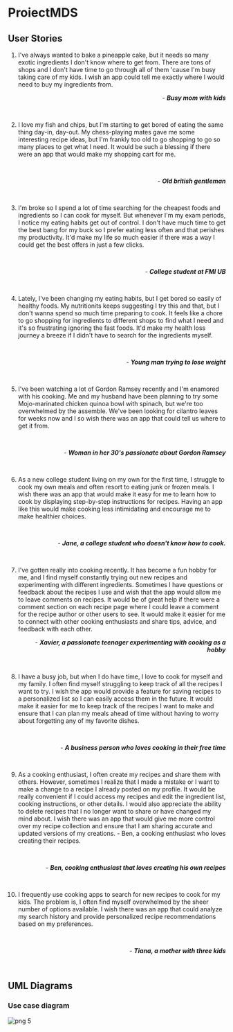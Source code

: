 # ProiectMDS




## User Stories

1. I've always wanted to bake a pineapple cake, but it needs so many exotic ingredients I don't know where to get from. There are tons of shops and I don't have time to go through all of them 'cause I'm busy taking care of my kids. I wish an app could tell me exactly where I would need to buy my ingredients from. 
<br> <p align= "right"> - ***Busy mom with kids*** </p></br>

2. I love my fish and chips, but I'm starting to get bored of eating the same thing day-in, day-out. My chess-playing mates gave me some interesting recipe ideas, but I'm frankly too old to go shopping to go so many places to get what I need. It would be such a blessing if there were an app that would make my shopping cart for me. 

<br> <p align= "right"> - ***Old british gentleman*** </p></br>


3. I'm broke so I spend a lot of time searching for the cheapest foods and ingredients so I can cook for myself. But whenever I'm my exam periods, I notice my eating habits get out of control. I don't have much time to get the best bang for my buck so I prefer eating less often and that perishes my productivity. It'd make my life so much easier if there was a way I could get the best offers in just a few clicks.

<br> <p align= "right"> - ***College student at FMI UB*** </p></br>


4. Lately, I've been changing my eating habits, but I get bored so easily of healthy foods. My nutritionits keeps suggesting I try this and that, but I don't wanna spend so much time preparing to cook. It feels like a chore to go shopping for ingredients to different shops to find what I need and it's so frustrating ignoring the fast foods. It'd make my health loss journey a breeze if I didn't have to search for the ingredients myself.

<br> <p align= "right"> - ***Young man trying to lose weight***</p></br>


5. I've been watching a lot of Gordon Ramsey recently and I'm enamored with his cooking. Me and my husband have been planning to try some Mojo-marinated chicken quinoa bowl with spinach, but we're too overwhelmed by the assemble. We've been looking for cilantro leaves for weeks now and I so wish there was an app that could tell us where to get it from.

<br> <p align= "right"> - ***Woman in her 30's passionate about Gordon Ramsey*** </p></br>


6. As a new college student living on my own for the first time, I struggle to cook my own meals and often resort to eating junk or frozen meals. I wish there was an app that would make it easy for me to learn how to cook by displaying step-by-step instructions for recipes. Having an app like this would make cooking less intimidating and encourage me to make healthier choices. 

<br> <p align= "right"> - ***Jane, a college student who doesn't know how to cook.*** </p></br>



7. I've gotten really into cooking recently. It has become a fun hobby for me, and I find myself constantly trying out new recipes and experimenting with different ingredients. Sometimes I have questions or feedback about the recipes I use and wish that the app would allow me to leave comments on recipes. It would be of great help if there were a comment section on each recipe page where I could leave a comment for the recipe author or other users to see. It would make it easier for me to connect with other cooking enthusiasts and share tips, advice, and feedback with each other.
<br> <p align= "right"> - ***Xavier, a passionate teenager experimenting with cooking as a hobby*** </p></br>


8. I have a busy job, but when I do have time, I love to cook for myself and my family. I often find myself struggling to keep track of all the recipes I want to try. I wish the app would provide a feature for saving recipes to a personalized list so I can easily access them in the future. It would make it easier for me to keep track of the recipes I want to make and ensure that I can plan my meals ahead of time without having to worry about forgetting any of my favorite dishes.

<br> <p align= "right"> - ***A business person who loves cooking in their free time*** </p></br>


9. As a cooking enthusiast, I often create my recipes and share them with others. However, sometimes I realize that I made a mistake or I want to make a change to a recipe I already posted on my profile. It would be really convenient if I could access my recipes and edit the ingredient list, cooking instructions, or other details. I would also appreciate the ability to delete recipes that I no longer want to share or have changed my mind about. I wish there was an app that would give me more control over my recipe collection and ensure that I am sharing accurate and updated versions of my creations. - Ben, a cooking enthusiast who loves creating their recipes.

<br> <p align= "right"> - ***Ben, cooking enthusiast that loves creating his own recipes*** </p></br>


10. I frequently use cooking apps to search for new recipes to cook for my kids. The problem is, I often find myself overwhelmed by the sheer number of options available. I wish there was an app that could analyze my search history and provide personalized recipe recommendations based on my preferences.

<br> <p align= "right"> - ***Tiana, a mother with three kids*** </p></br>




## UML Diagrams

### Use case diagram


![png 5](https://user-images.githubusercontent.com/101597846/234022638-9d2ba48c-49bc-40f6-9403-0a03b587c289.png)
